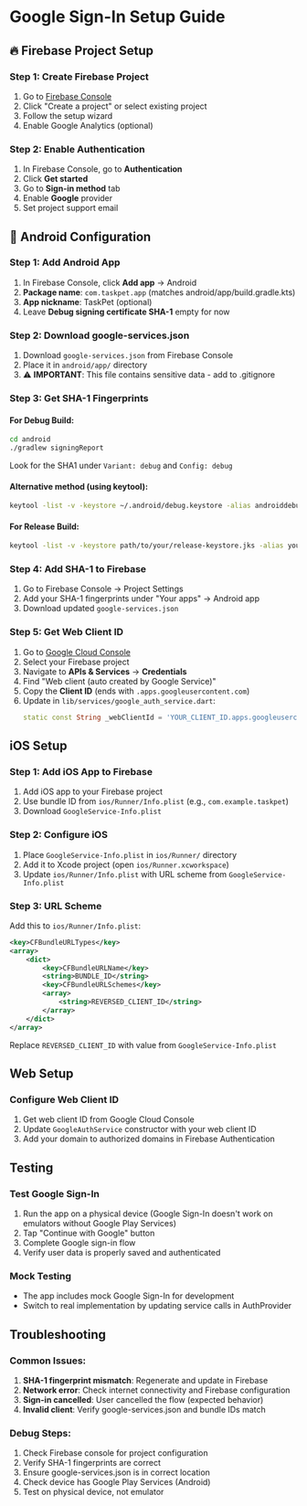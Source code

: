 # Google Sign-In Setup Guide

## 🔥 Firebase Project Setup

### Step 1: Create Firebase Project
1. Go to [Firebase Console](https://console.firebase.google.com/)
2. Click "Create a project" or select existing project
3. Follow the setup wizard
4. Enable Google Analytics (optional)

### Step 2: Enable Authentication
1. In Firebase Console, go to **Authentication**
2. Click **Get started**
3. Go to **Sign-in method** tab
4. Enable **Google** provider
5. Set project support email

## 📱 Android Configuration

### Step 1: Add Android App
1. In Firebase Console, click **Add app** → Android
2. **Package name**: `com.taskpet.app` (matches android/app/build.gradle.kts)
3. **App nickname**: TaskPet (optional)
4. Leave **Debug signing certificate SHA-1** empty for now

### Step 2: Download google-services.json
1. Download `google-services.json` from Firebase Console
2. Place it in `android/app/` directory
3. ⚠️ **IMPORTANT**: This file contains sensitive data - add to .gitignore

### Step 3: Get SHA-1 Fingerprints

#### For Debug Build:
```bash
cd android
./gradlew signingReport
```
Look for the SHA1 under `Variant: debug` and `Config: debug`

#### Alternative method (using keytool):
```bash
keytool -list -v -keystore ~/.android/debug.keystore -alias androiddebugkey -storepass android -keypass android
```

#### For Release Build:
```bash
keytool -list -v -keystore path/to/your/release-keystore.jks -alias your-key-alias
```

### Step 4: Add SHA-1 to Firebase
1. Go to Firebase Console → Project Settings
2. Add your SHA-1 fingerprints under "Your apps" → Android app
3. Download updated `google-services.json`

### Step 5: Get Web Client ID
1. Go to [Google Cloud Console](https://console.cloud.google.com/)
2. Select your Firebase project
3. Navigate to **APIs & Services** → **Credentials**
4. Find "Web client (auto created by Google Service)" 
5. Copy the **Client ID** (ends with `.apps.googleusercontent.com`)
6. Update in `lib/services/google_auth_service.dart`:
   ```dart
   static const String _webClientId = 'YOUR_CLIENT_ID.apps.googleusercontent.com';
   ```

## iOS Setup

### Step 1: Add iOS App to Firebase
1. Add iOS app to your Firebase project
2. Use bundle ID from `ios/Runner/Info.plist` (e.g., `com.example.taskpet`)
3. Download `GoogleService-Info.plist`

### Step 2: Configure iOS
1. Place `GoogleService-Info.plist` in `ios/Runner/` directory
2. Add it to Xcode project (open `ios/Runner.xcworkspace`)
3. Update `ios/Runner/Info.plist` with URL scheme from `GoogleService-Info.plist`

### Step 3: URL Scheme
Add this to `ios/Runner/Info.plist`:
```xml
<key>CFBundleURLTypes</key>
<array>
    <dict>
        <key>CFBundleURLName</key>
        <string>BUNDLE_ID</string>
        <key>CFBundleURLSchemes</key>
        <array>
            <string>REVERSED_CLIENT_ID</string>
        </array>
    </dict>
</array>
```

Replace `REVERSED_CLIENT_ID` with value from `GoogleService-Info.plist`

## Web Setup

### Configure Web Client ID
1. Get web client ID from Google Cloud Console
2. Update `GoogleAuthService` constructor with your web client ID
3. Add your domain to authorized domains in Firebase Authentication

## Testing

### Test Google Sign-In
1. Run the app on a physical device (Google Sign-In doesn't work on emulators without Google Play Services)
2. Tap "Continue with Google" button
3. Complete Google sign-in flow
4. Verify user data is properly saved and authenticated

### Mock Testing
- The app includes mock Google Sign-In for development
- Switch to real implementation by updating service calls in AuthProvider

## Troubleshooting

### Common Issues:
1. **SHA-1 fingerprint mismatch**: Regenerate and update in Firebase
2. **Network error**: Check internet connectivity and Firebase configuration
3. **Sign-in cancelled**: User cancelled the flow (expected behavior)
4. **Invalid client**: Verify google-services.json and bundle IDs match

### Debug Steps:
1. Check Firebase console for project configuration
2. Verify SHA-1 fingerprints are correct
3. Ensure google-services.json is in correct location
4. Check device has Google Play Services (Android)
5. Test on physical device, not emulator